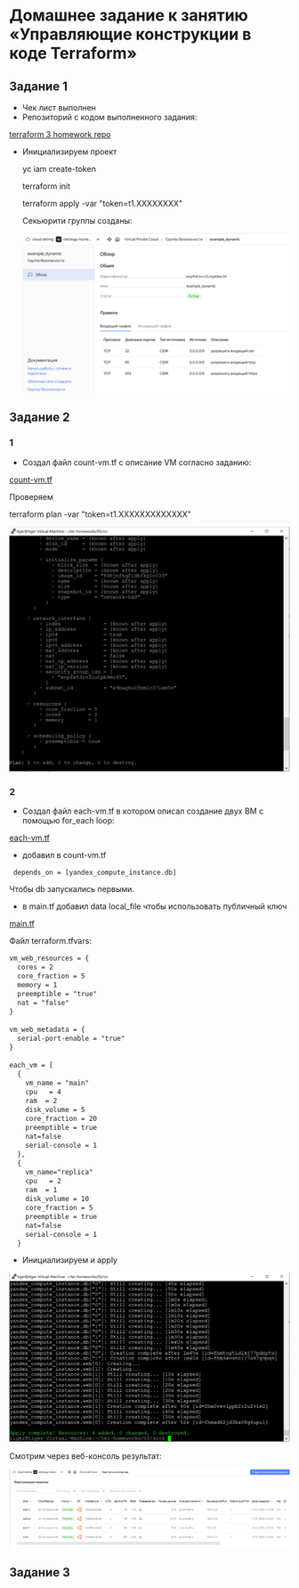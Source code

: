 # Домашнее задание к занятию «Управляющие конструкции в коде Terraform»

## Задание 1
* Чек лист выполнен
* Репозиторий с кодом выполненного задания:

[terraform 3 homework repo](https://github.com/A-Tagir/ter-homeworks/tree/main/03/src)

* Инициализируем проект
  
  yc iam create-token

  terraform init   

  terraform apply -var "token=t1.XXXXXXXX"

  Секьюрити группы созданы:

  ![dynamic_sec_grp_ok](https://github.com/A-Tagir/ter-homeworks/blob/main/03/TerrHomework3_dinamic_sec_grp.png)

## Задание 2
### 1
* Создал файл count-vm.tf c описание VM согласно заданию:

[count-vm.tf](https://github.com/A-Tagir/ter-homeworks/blob/main/03/src/count-vm.tf)

Проверяем 

terraform plan -var "token=t1.XXXXXXXXXXXXX"

![plan_ok](https://github.com/A-Tagir/ter-homeworks/blob/main/03/TerrHomework3_task1_VM_sec_group.png)

### 2
* Создал файл each-vm.tf в котором описал создание двух ВМ с помощью for_each loop:

[each-vm.tf](https://github.com/A-Tagir/ter-homeworks/blob/main/03/src/for_each-vm.tf)

* добавил в count-vm.tf
```
 depends_on = [yandex_compute_instance.db]
```
Чтобы db запускались первыми.

* в main.tf добавил data local_file чтобы использовать публичный ключ 

 [main.tf](https://github.com/A-Tagir/ter-homeworks/blob/main/03/src/main.tf)

Файл terraform.tfvars:

```
vm_web_resources = {
  cores = 2
  core_fraction = 5
  memory = 1
  preemptible = "true"
  nat = "false"
}

vm_web_metadata = {
  serial-port-enable = "true"
}

each_vm = [
  {
    vm_name = "main"
    cpu   = 4
    ram  = 2
    disk_volume = 5
    core_fraction = 20
    preemptible = true
    nat=false
    serial-console = 1
  },
  {
    vm_name="replica"
    cpu   = 2
    ram  = 1
    disk_volume = 10
    core_fraction = 5
    preemptible = true
    nat=false
    serial-console = 1
  }
```

* Инициализируем и apply

![VMs_created](https://github.com/A-Tagir/ter-homeworks/blob/main/03/TerrHomework3_task2_VMs_created.png)

Смотрим через веб-консоль результат:

![VMs_console](https://github.com/A-Tagir/ter-homeworks/blob/main/03/TerrHomework3_task2_VMs_y_console.png)

## Задание 3


